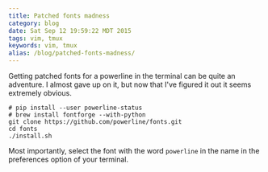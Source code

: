 ```yaml
---
title: Patched fonts madness
category: blog
date: Sat Sep 12 19:59:22 MDT 2015
tags: vim, tmux
keywords: vim, tmux
alias: /blog/patched-fonts-madness/
---
```


Getting patched fonts for a powerline in the terminal can be quite an adventure. I almost gave up on it, but now that I've figured it out it seems extremely obvious.

    # pip install --user powerline-status
    # brew install fontforge --with-python
    git clone https://github.com/powerline/fonts.git
    cd fonts
    ./install.sh

Most importantly, select the font with the word `powerline` in the name in the preferences option of your terminal.
